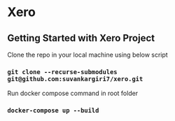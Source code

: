 # Xero

## Getting Started with Xero Project

Clone the repo in your local machine using below script

### `git clone --recurse-submodules git@github.com:suvankargiri7/xero.git`

Run docker compose command in root folder

### `docker-compose up --build`